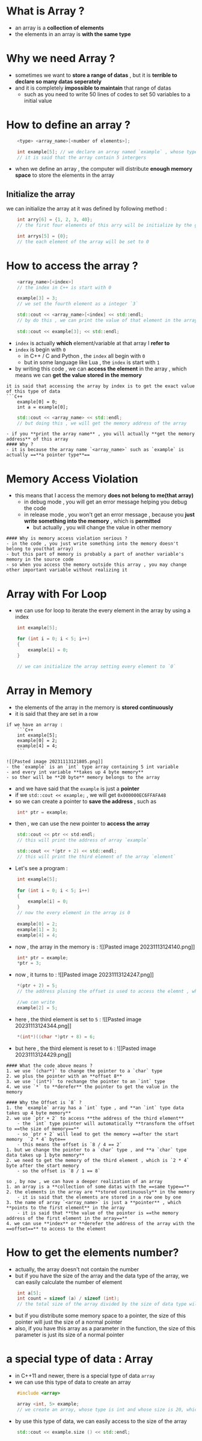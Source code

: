 # What is Array ?
- an array is a **collection of elements**
- the elements in an array is **with the same type**

# Why we need Array ?
- sometimes we want to **store a range of datas** , but it is **terrible to declare so many datas seperately**
- and it is completely **impossible to maintain** that range of datas
	- such as you need to write 50 lines of codes to set 50 variables to a initial value
# How to define an array ?
```C++
	<type> <array_name>[<number of elements>];

	int example[5]; // we declare an array named `example` , whose type is int
	// it is said that the array contain 5 intergers
```
- when we define an array , the computer will distribute **enough memory space** to store the elements in the array

## Initialize the array

we can initialize the array at it was defined by following method :

```C++
	int arry[6] = {1, 2, 3, 40};
	// the first four elements of this arry will be initialize by the given value, and the rest of the elements will be set to 0

	int arrys[5] = {0};
	// the each element of the array will be set to 0
```

# How to access the array ?
```C++
	<array_name>[<index>]
	// the index in C++ is start with 0

	example[3] = 3;
	// we set the fourth element as a integer `3`

	std::cout << <array_name>[<index] << std::endl;
	// by do this , we can print the value of that element in the array
	
	std::cout << example[3]; << std::endl;
```
- `index` is actually **which** element/variable at that array I **refer to**
- `index` is begin with `0`
	- in C++ / C and Python , the `index` all begin with `0`
	- but in some language like Lua , the `index` is start with `1`
- by writing this code , we can **access the element** in the array , which means we can **get the value stored in the memory**
```ad-tip
it is said that accessing the array by index is to get the exact value of this type of data
```C++
	example[0] = 0;
	int a = example[0];
```

```C++
	std::cout << <array_name> << std::endl;
	// but doing this , we will get the memory address of the array
```
```ad-attention
- if you **print the array name** , you will actually **get the memory address** of this array
#### Why ?
- it is because the array name `<array_name>` such as `example` is actually ==**a pointer type**==
```

# Memory Access Violation
- this means that I access the memory **does not belong to me(that array)**
	- in debug mode , you will get an error message helping you debug the code
	- in release mode , you won't get an error message , because you **just write something into the memory** , which is **permitted**
		- but actually , you will change the value in other memory 
```ad-attention
#### Why is memory access violation serious ? 
- in the code , you just write something into the memory doesn't belong to you(that array)
- but this part of memory is probably a part of another variable's memory in the source code
- so when you access the memory outside this array , you may change other important variable without realizing it
```

# Array with For Loop
- we can use for loop to iterate the every element in the array by using a index
```C++
	int example[5];

	for (int i = 0; i < 5; i++)
	{
		example[i] = 0;
	}

	// we can initialize the array setting every element to `0`
```

# Array in Memory
- the elements of the array in the memory is **stored continuously**
- it is said that they are set in a row
```ad-tip
if we have an array :
	```C++
	int example[5];
	example[0] = 2;
	example[4] = 4;
	```

![[Pasted image 20231113121805.png]]
- the `example` is an `int` type array containing 5 int variable
- and every int variable **takes up 4 byte memory**
- so ther will be **20 byte** memory belongs to the array

```

- and we have said that the `example` is just a **pointer**
- if we `std::cout << example;` , we will get `0x000000EC6FFAFA48`
- so we can create a pointer to **save the address** , such as
```C++
	int* ptr = example;
```

- then , we can use the new pointer to **access the array**
```C++
	std::cout << ptr << std:endl; 
	// this will print the address of array `example`

	std::cout << *(ptr + 2) << std::endl;
	// this will print the third element of the array `element`
```

- Let's see a program : 
```C++
	int example[5];
	
	for (int i = 0; i < 5; i++)
	{
		example[i] = 0;
	}
	// now the every element in the array is 0
	
	example[0] = 2;
	example[1] = 3;
	example[4] = 4;
```
- now , the array in the memory is :
![[Pasted image 20231113124140.png]]
```C++
	int* ptr = example;
	*ptr = 3;
```
- now , it turns to :
![[Pasted image 20231113124247.png]]
```C++
	*(ptr + 2) = 5;
	// the address plusing the offset is used to access the elemnt , which is the same as by using index

	//we can write
	example[2] = 5;
```
- here , the third element is set to `5` :
![[Pasted image 20231113124344.png]]
```C++
	*(int*)((char *)ptr + 8) = 6;
```
- but here , the third element is reset to `6` :
![[Pasted image 20231113124429.png]]
```ad-tip
#### What the code above means ?
1. we use `(char*)` to change the pointer to a `char` type
2. we plus the pointer with an **offset 8**
3. we use `(int*)` to rechange the pointer to an `int` type
4. we use `*` to **derefer** the pointer to get the value in the memory

#### Why the Offset is `8` ?
1. the `example` array has a `int` type , and **an `int` type data takes up 4 byte memory**
2. we use `ptr + 2` to access **the address of the third element**
	- the `int` type pointer will automatically **transform the offset to ==the size of memory==**
	- so `ptr + 2` will lead to get the memory ==after the start memory  `2 * 4` byte==
	- this means the offset is `8 / 4 == 2`
1. but we change the pointer to a `char` type , and **a `char` type data takes up 1 byte memory**
2. we need to get the memory of the third element , which is `2 * 4` byte after the start memory
	- so the offset is `8 / 1 == 8`
```

```ad-summary
so , by now , we can have a deeper realization of an array
1. an array is a **collection of some datas with the ==same type==**
2. the elements in the array are **stored continuously** in the memory
	- it is said that the elements are stored in a row one by one
3. the name of array `<array_name>` is just a **pointer** , which **points to the first element** in the array
	- it is said that **the value of the pointer is ==the memory address of the first element in the array==**
4. we can use **index** or **derefer the address of the array with the ==offset==** to access to the element
```

# How to get the elements number?
- actually, the array doesn't not contain the number
- but if you have the size of the array and the data type of the array, we can easily calculate the number of element
```C++
	int a[5];
	int count = sizeof (a) / sizeof (int);
	// the total size of the array divided by the size of data type will yield the number of elements
```
- but if you distribute some memory space to a pointer, the size of this pointer will just the size of a normal pointer
- also, if you have this array as a parameter in the function, the size of this parameter is just its size of a normal pointer

# a special type of data : Array
- in C++11 and newer, there is a special type of data `array`
- we can use this type of data to create an array
```C++
	#include <array>

	array <int, 5> example;
	// we create an array, whose type is int and whose size is 20, which means it contains 5 int
```
- by use this type of data, we can easily access to the size of the array
```C++
	std::cout << example.size () << std::endl;
```
